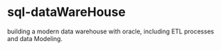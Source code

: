 # sql-dataWareHouse
building a modern data warehouse with oracle, including ETL processes and data Modeling. 
